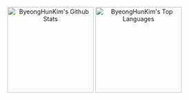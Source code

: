 <!-- ### Hi there 👋


**ByeongHunKim/ByeongHunKim** is a ✨ _special_ ✨ repository because its `README.md` (this file) appears on your GitHub profile.

      
* * *       

Here are some ideas to get you started: -->

<!-- <img src="https://raw.githubusercontent.com/halfrost/halfrost/master/icons/header_.png">




⚡ [solana-Dapp](https://hunsman-solana.netlify.app)
<br>
😄 [Blog](https://hunsman.tistory.com/)
<br> -->


<!-- - 😄 Pronouns: ...
- ⚡ Fun fact: ... -->

<div align="center">
    <a href="#"><img alt="ByeongHunKim's Github Stats" src="https://github-readme-stats.vercel.app/api?username=ByeongHunKim&show_icons=true&include_all_commits=true&count_private=true&theme=react&hide_border=true&bg_color=0D1117&title_color=5ce1e6&icon_color=5ce1e6" height="200"/></a>
    <a href="#"><img alt="ByeongHunKim's Top Languages" src="https://github-readme-stats.vercel.app/api/top-langs/?username=ByeongHunKim&langs_count=10&layout=compact&theme=react&hide_border=true&bg_color=0D1117&title_color=5ce1e6&icon_color=5ce1e6" height="200"/></a>
    <br/>
<!--     <a href="#"><img alt="ByeongHunKim's Algorithm level" src="http://mazassumnida.wtf/api/v2/generate_badge?boj=hunsman" height="200"/></a>
    <br/> -->
</div>
 
<!--  <img width="333" alt="8luebottle" align="right" src="https://user-images.githubusercontent.com/48475824/87215634-674d5c80-c373-11ea-841f-23a8596db286.gif">


![solcoin](https://user-images.githubusercontent.com/82696921/177253188-8aa154c7-6f5b-45bb-8853-b2ead41d1741.png)
![ethcoinbl](https://user-images.githubusercontent.com/82696921/177253229-c54ffad1-a0e1-41b0-b140-7ee3a50158a8.png)
![btccoin](https://user-images.githubusercontent.com/82696921/177253239-ff16e2e9-afc2-4bfb-80fc-574d8cdece9b.png) -->






